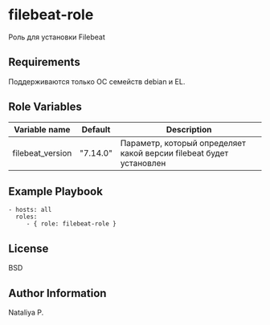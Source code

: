 filebeat-role
=========

Роль для установки Filebeat

Requirements
------------

Поддерживаются только ОС семейств debian и EL.

Role Variables
--------------


| Variable name | Default | Description |
|-----------------------|----------|-------------------------|
| filebeat_version | "7.14.0" | Параметр, который определяет какой версии filebeat будет установлен |

Example Playbook
----------------

    - hosts: all
      roles:
         - { role: filebeat-role }

License
-------

BSD

Author Information
------------------

Nataliya P.
